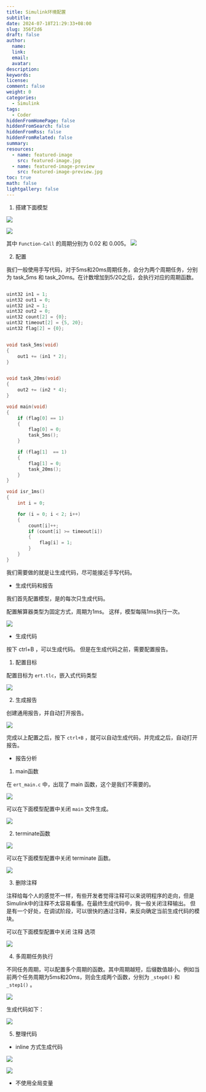 ```yaml
---
title: Simulink环境配置
subtitle:
date: 2024-07-18T21:29:33+08:00
slug: 356f2d6
draft: false
author:
  name: 
  link:
  email:
  avatar:
description:
keywords:
license:
comment: false
weight: 0
categories:
  - Simulink
tags:
  - Coder
hiddenFromHomePage: false
hiddenFromSearch: false
hiddenFromRss: false
hiddenFromRelated: false
summary:
resources:
  - name: featured-image
    src: featured-image.jpg
  - name: featured-image-preview
    src: featured-image-preview.jpg
toc: true
math: false
lightgallery: false
---
```




<!--more-->


1. 搭建下面模型

![](Pasted%20image%2020240718213511.png)

![](Pasted%20image%2020240718213520.png)

其中 `Function-Call` 的周期分别为 0.02 和 0.005。
![](Pasted%20image%2020240718213632.png)


2. 配置

我们一般使用手写代码，对于5ms和20ms周期任务，会分为两个周期任务，分别为 task_5ms 和 task_20ms。在计数增加到5/20之后，会执行对应的周期函数。

```C

uint32 in1 = 1;
uint32 out1 = 0;
uint32 in2 = 1;
uint32 out2 = 0;
uint32 count[2] = {0};
uint32 timeout[2] = {5, 20};
uint32 flag[2] = {0};


void task_5ms(void)
{
	out1 += (in1 * 2);
}


void task_20ms(void)
{
	out2 += (in2 * 4);
}

void main(void)
{
	if (flag[0] == 1)
	{
		flag[0] = 0;
		task_5ms();
	}

	if (flag[1]  == 1)
	{
		flag[1] = 0;
		task_20ms();
	}
}

void isr_1ms()
{
	int i = 0;

	for (i = 0; i < 2; i++)
	{
		count[i]++;
		if (count[i] >= timeout[i])
		{
			flag[i] = 1;
		}
	}
}


```

我们需要做的就是让生成代码，尽可能接近手写代码。


- 生成代码和报告

我们首先配置模型，是的每次只生成代码。

配置解算器类型为固定方式，周期为1ms。 这样，模型每隔1ms执行一次。

![](Pasted%20image%2020240718222859.png)


- 生成代码

按下 <brd> ctrl+B </brd> ，可以生成代码。
但是在生成代码之前，需要配置报告。

1) 配置目标

配置目标为 `ert.tlc`，嵌入式代码类型

![](Pasted%20image%2020240718223257.png)


2)  生成报告

创建通用报告，并自动打开报告。

![](Pasted%20image%2020240718223357.png)

完成以上配置之后，按下 `ctrl+B` ，就可以自动生成代码，并完成之后，自动打开报告。



- 报告分析


1) main函数


在 `ert_main.c` 中，出现了 main 函数，这个是我们不需要的。

![](Pasted%20image%2020240718223539.png)


可以在下面模型配置中关闭 `main` 文件生成。

![](Pasted%20image%2020240718223632.png)


2) terminate函数

![](Pasted%20image%2020240718223733.png)

可以在下面模型配置中关闭 terminate 函数。

![](Pasted%20image%2020240718223841.png)


3) 删除注释

注释给每个人的感觉不一样，有些开发者觉得注释可以来说明程序的走向，但是Simulink中的注释不太容易看懂。在最终生成代码中，我一般关闭注释输出。
但是有一个好处，在调试阶段，可以很快的通过注释，来反向确定当前生成代码的模块。

可以在下面模型配置中关闭 注释 选项

![](Pasted%20image%2020240718224209.png)


4) 多周期任务执行

不同任务周期，可以配置多个周期的函数。其中周期越短，后缀数值越小。例如当前两个任务周期为5ms和20ms，则会生成两个函数，分别为 `_step0()` 和 `_step1()` 。 

![](Pasted%20image%2020240718225525.png)

生成代码如下：

![](Pasted%20image%2020240718225729.png)

5) 整理代码

- inline 方式生成代码

![](Pasted%20image%2020240718225755.png)

![](Pasted%20image%2020240718225813.png)

- 不使用全局变量



